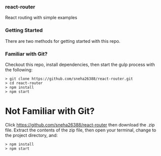 ### react-router
React routing with simple examples

### Getting Started
There are two methods for getting started with this repo.

### Familiar with Git?
Checkout this repo, install dependencies, then start the gulp process with the following:

```
> git clone https://github.com/sneha26388/react-router.git
> cd react-router
> npm install
> npm start
```

# Not Familiar with Git?
Click https://github.com/sneha26388/react-router then download the .zip file.  Extract the contents of the zip file, then open your terminal, change to the project directory, and:

```
> npm install
> npm start
```
